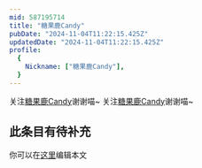 ```yaml
---
mid: 587195714
title: "糖果鹿Candy"
pubDate: "2024-11-04T11:22:15.425Z"
updatedDate: "2024-11-04T11:22:15.425Z"
profile:
  {
    Nickname: ["糖果鹿Candy"],
  }
---
```


关注[糖果鹿Candy](https://space.bilibili.com/587195714)谢谢喵~ 关注[糖果鹿Candy](https://space.bilibili.com/587195714)谢谢喵~

## 此条目有待补充
你可以在[这里](https://github.com/Yuhanawa/VTuber.ICU/edit/master/src/content/v/糖果鹿Candy/index.md)编辑本文
